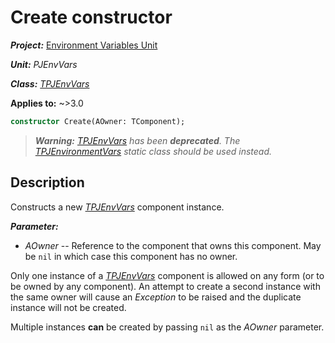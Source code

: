 # Create constructor

***Project:*** [Environment Variables Unit](../API.md)

***Unit:*** _PJEnvVars_

***Class:*** [_TPJEnvVars_](./TPJEnvVars.md)

**Applies to:** ~>3.0

```pascal
constructor Create(AOwner: TComponent);
```

> ***Warning:*** *[_TPJEnvVars_](./TPJEnvVars.md) has been **deprecated**. The [_TPJEnvironmentVars_](./TPJEnvironmentVars.md) static class should be used instead.*

## Description

Constructs a new [_TPJEnvVars_](./TPJEnvVars.md) component instance.

***Parameter:***

* _AOwner_ -- Reference to the component that owns this component. May be `nil` in which case this component has no owner.

Only one instance of a [_TPJEnvVars_](./TPJEnvVars.md) component is allowed on any form (or to be owned by any component). An attempt to create a second instance with the same owner will cause an _Exception_ to be raised and the duplicate instance will not be created.

Multiple instances **can** be created by passing `nil` as the _AOwner_ parameter.
